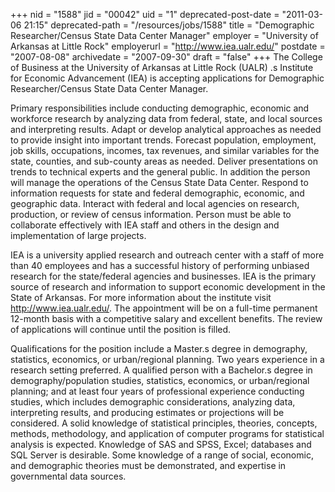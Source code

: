 +++
nid = "1588"
jid = "00042"
uid = "1"
deprecated-post-date = "2011-03-06 21:15"
deprecated-path = "/resources/jobs/1588"
title = "Demographic Researcher/Census State Data Center Manager"
employer = "University of Arkansas at Little Rock"
employerurl = "http://www.iea.ualr.edu/"
postdate = "2007-08-08"
archivedate = "2007-09-30"
draft = "false"
+++
The College of Business at the University of Arkansas at Little Rock
(UALR) .s Institute for Economic Advancement (IEA) is accepting
applications for Demographic Researcher/Census State Data Center
Manager.

Primary responsibilities include conducting demographic, economic and
workforce research by analyzing data from federal, state, and local
sources and interpreting results. Adapt or develop analytical approaches
as needed to provide insight into important trends. Forecast population,
employment, job skills, occupations, incomes, tax revenues, and similar
variables for the state, counties, and sub-county areas as needed.
Deliver presentations on trends to technical experts and the general
public. In addition the person will manage the operations of the Census
State Data Center. Respond to information requests for state and federal
demographic, economic, and geographic data. Interact with federal and
local agencies on research, production, or review of census information.
Person must be able to collaborate effectively with IEA staff and others
in the design and implementation of large projects.

IEA is a university applied research and outreach center with a staff of
more than 40 employees and has a successful history of performing
unbiased research for the state/federal agencies and businesses. IEA is
the primary source of research and information to support economic
development in the State of Arkansas. For more information about the
institute visit http://www.iea.ualr.edu/. The appointment will be on a
full-time permanent 12-month basis with a competitive salary and
excellent benefits. The review of applications will continue until the
position is filled.
  
Qualifications for the position include a Master.s degree in demography,
statistics, economics, or urban/regional planning. Two years experience
in a research setting preferred. A qualified person with a Bachelor.s
degree in demography/population studies, statistics, economics, or
urban/regional planning; and at least four years of professional
experience conducting studies, which includes demographic
considerations, analyzing data, interpreting results, and producing
estimates or projections will be considered. A solid knowledge of
statistical principles, theories, concepts, methods, methodology, and
application of computer programs for statistical analysis is expected.
Knowledge of SAS and SPSS, Excel; databases and SQL Server is desirable.
Some knowledge of a range of social, economic, and demographic theories
must be demonstrated, and expertise in governmental data sources.
